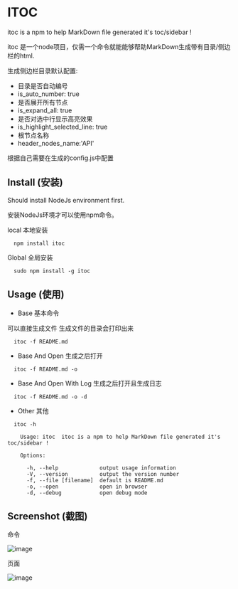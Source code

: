# ITOC

itoc is a npm to help MarkDown file generated it's toc/sidebar !

itoc 是一个node项目，仅需一个命令就能能够帮助MarkDown生成带有目录/侧边栏的html.

生成侧边栏目录默认配置:

* 目录是否自动编号
* is_auto_number: true
* 是否展开所有节点
* is_expand_all: true
* 是否对选中行显示高亮效果
* is_highlight_selected_line: true
* 根节点名称
* header_nodes_name:'API'

根据自己需要在生成的config.js中配置

## Install (安装)


Should install NodeJs environment first.

安装NodeJs环境才可以使用npm命令。

local 本地安装

```
  npm install itoc
```

Global 全局安装

```
  sudo npm install -g itoc
```
	
## Usage (使用)

* Base 基本命令

可以直接生成文件 生成文件的目录会打印出来


```
  itoc -f README.md
```

* Base And Open 生成之后打开

```
  itoc -f README.md -o
```

* Base And Open With Log 生成之后打开且生成日志

```
  itoc -f README.md -o -d
```

* Other 其他

```
  itoc -h

    Usage: itoc  itoc is a npm to help MarkDown file generated it's toc/sidebar !

    Options:

      -h, --help             output usage information
      -V, --version          output the version number
      -f, --file [filename]  default is README.md
      -o, --open             open in browser
      -d, --debug            open debug mode
```

## Screenshot (截图)

命令

![image](https://github.com/itnik/itoc/blob/master/doc/code.png)

页面

![image](https://github.com/itnik/itoc/blob/master/doc/page.png)
